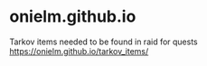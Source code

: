 # onielm.github.io
 
Tarkov items needed to be found in raid for quests
https://onielm.github.io/tarkov_items/
